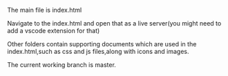 The main file is index.html

Navigate to the index.html and open that as a live server(you might need to add a vscode extension for that)

Other folders contain supporting documents which are used in the index.html,such as css and js files,along with icons and images.

The current working branch is master.
